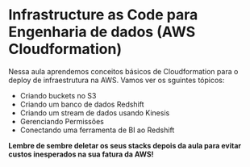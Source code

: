 # Infrastructure as Code para Engenharia de dados (AWS Cloudformation)

Nessa aula aprendemos conceitos básicos de Cloudformation para o deploy de infraestrutura na AWS. 
Vamos ver os sguintes tópicos:
* Criando buckets no S3 
* Criando um banco de dados Redshift 
* Criando um stream de dados usando Kinesis 
* Gerenciando Permissões
* Conectando uma ferramenta de BI ao Redshift


**Lembre de sembre deletar os seus stacks depois da aula para evitar custos inesperados na sua fatura da AWS!**